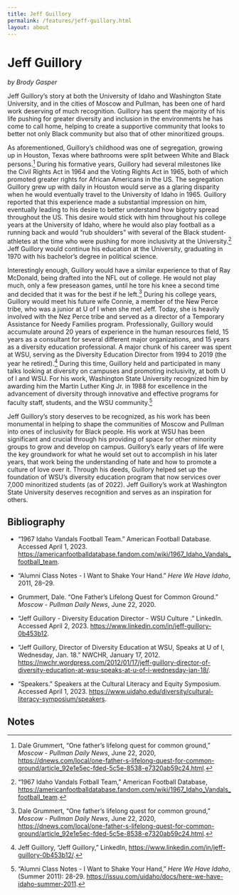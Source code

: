 ```yaml
---
title: Jeff Guillory
permalink: /features/jeff-guillory.html
layout: about
---
```


# Jeff Guillory

*by Brody Gasper*

Jeff Guillory’s story at both the University of Idaho and Washington State University, and in the cities of Moscow and Pullman, has been one of hard work deserving of much recognition. Guillory has spent the majority of his life pushing for greater diversity and inclusion in the environments he has come to call home, helping to create a supportive community that looks to better not only Black community but also that of other minoritized groups.

As aforementioned, Guillory’s childhood was one of segregation, growing up in Houston, Texas where bathrooms were split between White and Black persons.[^1]  During his formative years, Guillory had several milestones like the Civil Rights Act in 1964 and the Voting Rights Act in 1965, both of which promoted greater rights for African Americans in the US.  The segregation Guillory grew up with daily in Houston would serve as a glaring disparity when he would eventually travel to the University of Idaho in 1965. Guillory reported that this experience made a substantial impression on him, eventually leading to his desire to better understand how bigotry spread throughout the US. This desire would stick with him throughout his college years at the University of Idaho, where he would also play football as a running back and would “rub shoulders” with several of the Black student-athletes at the time who were pushing for more inclusivity at the University.[^2] Jeff Guillory would continue his education at the University, graduating in 1970 with his bachelor’s degree in political science.

Interestingly enough, Guillory would have a similar experience to that of Ray McDonald, being drafted into the NFL out of college. He would not play much, only a few preseason games, until he tore his knee a second time and decided that it was for the best if he left.[^3] During his college years, Guillory would meet his future wife Connie, a member of the New Perce tribe, who was a junior at U of I when she met Jeff. Today, she is heavily involved with the Nez Perce tribe and served as a director of a Temporary Assistance for Needy Families program. Professionally, Guillory would accumulate around 20 years of experience in the human resources field, 15 years as a consultant for several different major organizations, and 15 years as a diversity education professional. A major chunk of his career was spent at WSU, serving as the Diversity Education Director from 1994 to 2019 (the year he retired).[^4] During this time, Guillory held and participated in many talks looking at diversity on campuses and promoting inclusivity, at both U of I and WSU. For his work, Washington State University recognized him by awarding him the Martin Luther King Jr. in 1988 for excellence in the advancement of diversity through innovative and effective programs for faculty staff, students, and the WSU community.[^5]

Jeff Guillory’s story deserves to be recognized, as his work has been monumental in helping to shape the communities of Moscow and Pullman into ones of inclusivity for Black people.  His work at WSU has been significant and crucial through his providing of space for other minority groups to grow and develop on campus. Guillory’s early years of life were the key groundwork for what he would set out to accomplish in his later years, that work being the understanding of hate and how to promote a culture of love over it. Through his deeds, Guillory helped set up the foundation of WSU’s diversity education program that now services over 7,000 minoritized students (as of 2022). Jeff Guillory’s work at Washington State University deserves recognition and serves as an inspiration for others.

## Bibliography

- “1967 Idaho Vandals Football Team.” American Football Database. Accessed April 1, 2023. https://americanfootballdatabase.fandom.com/wiki/1967_Idaho_Vandals_football_team.

- “Alumni Class Notes - I Want to Shake Your Hand.” _Here We Have Idaho_, 2011, 28–29.

- Grummert, Dale. “One Father’s Lifelong Quest for Common Ground.” _Moscow - Pullman Daily News_, June 22, 2020.

- “Jeff Guillory - Diversity Education Director - WSU Culture .” LinkedIn. Accessed April 2, 2023. https://www.linkedin.com/in/jeff-guillory-0b453b12.

- “Jeff Guillory, Director of Diversity Education at WSU, Speaks at U of I, Wednesday, Jan. 18.” NWCHR, January 17, 2012. https://nwchr.wordpress.com/2012/01/17/jeff-guillory-director-of-diversity-education-at-wsu-speaks-at-u-of-i-wednesday-jan-18/.

- “Speakers.” Speakers at the Cultural Literacy and Equity Symposium. Accessed April 1, 2023. https://www.uidaho.edu/diversity/cultural-literacy-symposium/speakers. 

## Notes

[^1]:
     Dale Grummert, “One father’s lifelong quest for common ground,” _Moscow - Pullman Daily News_, June 22, 2020, https://dnews.com/local/one-father-s-lifelong-quest-for-common-ground/article_92e1e5ec-fded-5c5e-8538-e7320ab59c24.html.

[^2]:
     “1967 Idaho Vandals Fotball Team,” American Football Database, https://americanfootballdatabase.fandom.com/wiki/1967_Idaho_Vandals_football_team.

[^3]:
     Dale Grummert, “One father’s lifelong quest for common ground,” _Moscow - Pullman Daily News_, June 22, 2020, https://dnews.com/local/one-father-s-lifelong-quest-for-common-ground/article_92e1e5ec-fded-5c5e-8538-e7320ab59c24.html.

[^4]:
     Jeff Guillory, “Jeff Guillory,” LinkedIn, https://www.linkedin.com/in/jeff-guillory-0b453b12/.

[^5]:
     “Alumni Class Notes - I Want to Shake Your Hand,” _Here We Have Idaho_, (Summer 2011): 28-29. https://issuu.com/uidaho/docs/here-we-have-idaho-summer-2011.
